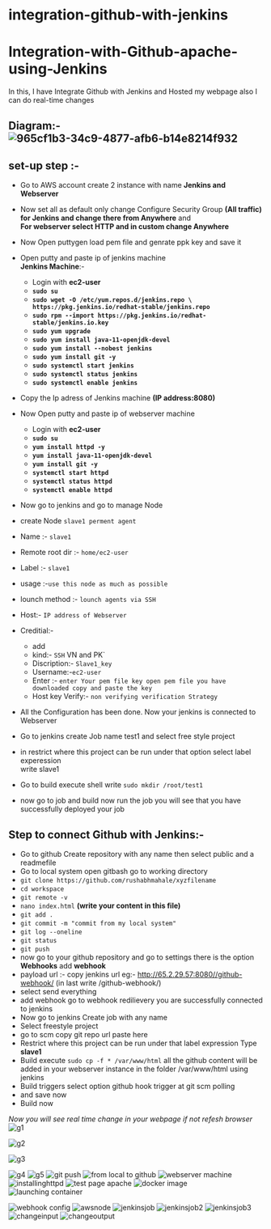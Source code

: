 # integration-github-with-jenkins
# Integration-with-Github-apache-using-Jenkins
In this, I have Integrate Github with Jenkins and Hosted my webpage also I can do real-time changes</br>


## Diagram:- ![965cf1b3-34c9-4877-afb6-b14e8214f932](https://user-images.githubusercontent.com/89704283/156210500-3ff5af67-7564-4606-8acb-4af151f89eb0.jpg)



## set-up step :- 
- Go to AWS account create 2 instance with name <b>Jenkins and Webserver</b>
- Now set all as default only change Configure Security Group <b>(All traffic) for Jenkins and change there from Anywhere</b> and </br> 
  <b>For webserver select HTTP and in custom change Anywhere</b>
- Now Open puttygen load pem file and genrate ppk key and save it 
- Open putty and paste ip of jenkins machine</br>
    <b>Jenkins Machine</b>:- </br>
    * Login with <b> ec2-user
    * `sudo su`</br>
    * `sudo wget -O /etc/yum.repos.d/jenkins.repo \
    https://pkg.jenkins.io/redhat-stable/jenkins.repo ` 
    * `sudo rpm --import https://pkg.jenkins.io/redhat-stable/jenkins.io.key`
    * `sudo yum upgrade`
    * `sudo yum install java-11-openjdk-devel`
    * `sudo yum install --nobest jenkins`
    * `sudo yum install git -y`
    * `sudo systemctl start jenkins`
    * `sudo systemctl status jenkins`
    * `sudo systemctl enable jenkins`</b>
   
 - Copy the Ip adress of Jenkins machine <b>(IP address:8080)</b>
 - Now Open putty and paste ip of webserver machine</br>
   * Login with <b> ec2-user
   * `sudo su`
   * `yum install httpd -y`
   * `yum install java-11-openjdk-devel`
   * `yum install git -y`
   * `systemctl start httpd`
   * `systemctl status httpd`
   * `systemctl enable httpd`</b>
   
 - Now go to jenkins and go to manage Node 
 - create Node `slave1 perment agent` 
 - Name :- `slave1`
 - Remote root dir :- `home/ec2-user`
 - Label :- `slave1`
 - usage :-`use this node as much as possible`
 - lounch method :- `lounch agents via SSH`
 - Host:- `IP address of Webserver`
 - Creditial:- 
    * add 
    * kind:- `SSH` VN and PK`
    * Discription:- `Slave1_key`
    * Username:-`ec2-user`
    * Enter :- `enter Your pem file key open pem file you have downloaded copy and paste the key`
    * Host key Verify:- `non verifying verification Strategy`
 - All the Configuration has been done. Now your jenkins is connected to Webserver 
 - Go to jenkins create Job name test1 and select free style project 
 - in restrict where this project can be run under that option select label experession</br>
   write slave1
 - Go to build execute shell write `sudo mkdir /root/test1` 
 - now go to job and build now run the job you will see that you have successfully deployed your job  
 
 
 ## Step to connect Github with Jenkins:- 
 - Go to github Create repository with any name then select public and a readmefile 
 - Go to local system open gitbash go to working directory 
 - `git clone https://github.com/rushabhmahale/xyzfilename`
 - `cd workspace`
 - `git remote -v`
 - `nano index.html` <b>(write your content in this file)</b>
 - `git add .`
 - `git commit -m "commit from my local system"` 
 - `git log --oneline`
 - `git status`
 - `git push`
 - now go to your github repository and go to settings there is the option <b>Webhooks</b> add <b>webhook</b>
 - payload url :- </b>copy jenkins url eg:- http://65.2.29.57:8080//github-webhook/ (in last write /github-webhook/)
 - select send everything 
 - add webhook go to webhook redilievery you are successfully connected to jenkins 
 - Now go to jenkins Create job with any name 
 - Select freestyle project 
 - go to scm copy git repo url paste here 
 - Restrict where this project can be run under that label expression Type <b>slave1</b>
 - Build execute `sudo cp -f * /var/www/html` all the github content will be added in your webserver instance in the folder /var/www/html using jenkins 
 - Build triggers select option  github hook trigger at git scm polling 
 - and save now  
 - Build now 

 *Now you will see real time change in your webpage if not refesh browser*
 ![g1](https://user-images.githubusercontent.com/89704283/156204894-df0bd4fe-037e-436a-94dc-0ed8b037e2eb.png)
 
![g2](https://user-images.githubusercontent.com/89704283/156205158-df7e7327-58f0-48aa-b332-0cfcc00f925b.png)

![g3](https://user-images.githubusercontent.com/89704283/156205320-6ff93111-063f-424f-8386-7c6fb302935b.png)

![g4](https://user-images.githubusercontent.com/89704283/156205384-3846a673-423f-404a-a9ae-583d321c61e3.png)
![g5](https://user-images.githubusercontent.com/89704283/156205533-58afd2ac-b6f2-4da8-8149-2ee130f98e7a.png)
![git push](https://user-images.githubusercontent.com/89704283/156205582-1e759e9d-e320-4266-a89c-d67e94cf13f9.png)
![from local to github](https://user-images.githubusercontent.com/89704283/156206062-5c30e813-d148-400a-a307-b81d6513721a.png)
![webserver machine](https://user-images.githubusercontent.com/89704283/156207155-eb280a19-a3a1-43b9-8611-edcfebf7a989.png)
![installinghttpd](https://user-images.githubusercontent.com/89704283/156208861-625aca2e-ffe3-441d-a6b6-bd303fe314c3.png)
![test page apache](https://user-images.githubusercontent.com/89704283/156208957-abd4ac5c-019f-419f-9fd9-856ac5001597.png)
![docker image](https://user-images.githubusercontent.com/89704283/156209908-f569c28d-ad41-47ee-b475-f4e07ef28fc2.png)
![launching container](https://user-images.githubusercontent.com/89704283/156209957-08b00d13-0926-4301-b127-3e7688d7725a.png)

![webhook config](https://user-images.githubusercontent.com/89704283/156210819-015fb544-8bc6-4ce6-9e0d-792401ac2fe0.png)
![awsnode](https://user-images.githubusercontent.com/89704283/156210844-beaf2ae2-849e-4c11-9426-aaaa636691c7.png)
![jenkinsjob](https://user-images.githubusercontent.com/89704283/156210874-8910b2d2-68aa-46f8-9569-ecfad36b51c8.png)
![jenkinsjob2](https://user-images.githubusercontent.com/89704283/156210888-5948f067-98e7-43d4-8db0-a116d426cd7f.png)
![jenkinsjob3](https://user-images.githubusercontent.com/89704283/156210906-64e3743b-c7e3-402f-bd0c-56bfbc6b8f2e.png)
![changeinput](https://user-images.githubusercontent.com/89704283/156211204-e148755c-dc97-4ef7-98b8-a3735a92d03e.png)
![changeoutput](https://user-images.githubusercontent.com/89704283/156211224-9abe7ebe-5785-40b4-ad61-04688d1a47a0.png)
